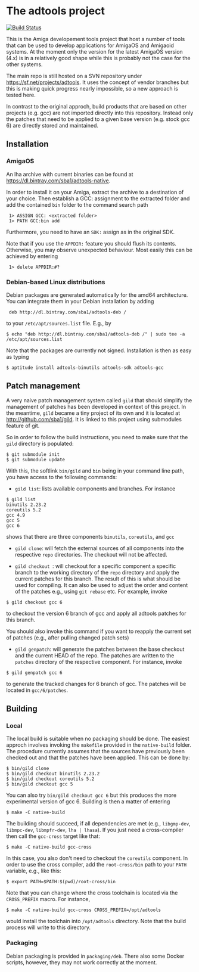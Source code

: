 The adtools project
===================

[![Build Status](https://travis-ci.org/sba1/adtools.svg?branch=master)](https://travis-ci.org/sba1/adtools)

This is the Amiga developement tools project that host a number of tools
that can be used to develop applications for AmigaOS and Amigaoid
systems. At the moment only the version for the latest AmigaOS version
(4.x) is in a relatively good shape while this is probably not the case
for the other systems.

The main repo is still hosted on a SVN repository under
https://sf.net/projects/adtools. It uses the concept of vendor branches
but this is making quick progress nearly impossible, so a new approach
is tested here.

In contrast to the original approch, build products that are based on 
other projects (e.g. gcc) are not imported directly into this 
repository. Instead only the patches that need to be applied to a given 
base version (e.g. stock gcc 6) are directly stored and maintained.

Installation
------------

### AmigaOS

An lha archive with current binaries can be found at https://dl.bintray.com/sba1/adtools-native.

In order to install it on your Amiga, extract the archive to a destination of your
choice. Then establish a GCC: assignment to the extracted folder and add the contained
```bin``` folder to the command search path

```
 1> ASSIGN GCC: <extracted folder>
 1> PATH GCC:bin add
```

Furthermore, you need to have an ```SDK:``` assign as in the original SDK.

Note that if you use the ```APPDIR:``` feature you should flush its contents. Otherwise,
you may observe unexpected behaviour. Most easily this can be achieved by entering

```
 1> delete APPDIR:#?
```


### Debian-based Linux distributions

Debian packages are generated automatically for the amd64 architecture. You can integrate them in
your Debian installation by adding

```
 deb http://dl.bintray.com/sba1/adtools-deb /
```

to your ```/etc/apt/sources.list``` file. E.g., by 

```
$ echo "deb http://dl.bintray.com/sba1/adtools-deb /" | sudo tee -a /etc/apt/sources.list
```

Note that the packages are currently not signed. Installation is then as easy as typing

```
$ aptitude install adtools-binutils adtools-sdk adtools-gcc
```

Patch management
----------------

A very naive patch management system called ```gild``` that should simplify the
management of patches has been developed in context of this project. In the
meantime, ```gild``` became a tiny project of its own and it is located at
http://github.com/sba1/gild. It is linked to this project using submodules
feature of git.

So in order to follow the build instructions, you need to make sure that the
```gild``` directory is populated:

```
$ git submodule init
$ git submodule update
````
With this, the softlink ```bin/gild``` and ```bin``` being in your command
line path, you have access to the following commands:


* ```gild list```: lists available components and branches. For instance
 ```
 $ gild list
 binutils 2.23.2
 coreutils 5.2
 gcc 4.9
 gcc 5
 gcc 6
 ```
 shows that there are three components ```binutils```, ```coreutils```,
 and ```gcc```

* ```gild clone```: will fetch the external sources of all components into
 the respective ```repo``` directories. The checkout will not be affected.

* ```gild checkout ```: will checkout for a specific component a specific
 branch to the working directory of the ```repo``` directory and apply
 the current patches for this branch. The result of this is what should
 be used for compiling. It can also be used to adjust the order and
 content of the patches e.g., using ```git rebase``` etc. For example,
 invoke
 ```
 $ gild checkout gcc 6
 ```
 to checkout the version 6 branch of gcc and apply all adtools patches
 for this branch.

 You should also invoke this command if you want to reapply the current
 set of patches (e.g., after pulling changed patch sets)

* ```gild genpatch```: will generate the patches between the base checkout
 and the current HEAD of the repo. The patches are written to the
 ```patches``` directory of the respective component. For instance,
 invoke
 ```
 $ gild genpatch gcc 6
 ```
 to generate the tracked changes for 6 branch of gcc. The patches will
 be located in ```gcc/6/patches```.

Building
--------

### Local

The local build is suitable when no packaging should be done. The easiest
approch involves invoking the ```makefile``` provided in the
```native-build``` folder. The procedure currently assumes that the sources
have previously been checked out and that the patches have been applied.
This can be done by:
```
$ bin/gild clone
$ bin/gild checkout binutils 2.23.2
$ bin/gild checkout coreutils 5.2
$ bin/gild checkout gcc 5
```
You can also try ```bin/gild checkout gcc 6``` but this produces the more
experimental version of gcc 6. Building is then a matter of entering
```
$ make -C native-build
```

The building should succeed, if all dependencies are met (e.g.,
```libgmp-dev```, ```libmpc-dev```, ```libmpfr-dev```, ```lha | lhasa```).
If you just need a cross-compiler then call the ```gcc-cross``` target like
that:

```
$ make -C native-build gcc-cross
```

In this case, you also don't need to checkout the ```coreutils```
component. In order to use the cross compiler, add the ```root-cross/bin```
path to your ```PATH``` variable, e.g., like this:

```
$ export PATH=$PATH:$(pwd)/root-cross/bin
```

Note that you can change where the cross toolchain is located via the
```CROSS_PREFIX``` macro. For instance,

```
$ make -C native-build gcc-cross CROSS_PREFIX=/opt/adtools
```
would install the toolchain into ```/opt/adtools``` directory. Note that
the build process will write to this directory.

### Packaging

Debian packaging is provided in ```packaging/deb```. There also some Docker
scripts, however, they may not work correctly at the moment.
